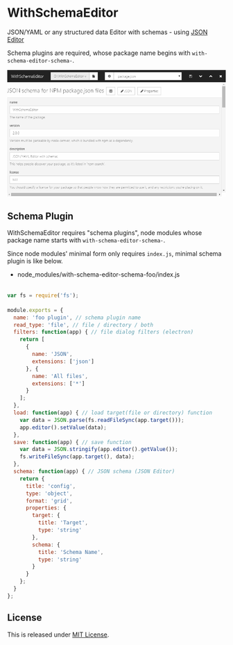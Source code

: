 WithSchemaEditor
===================

JSON/YAML or any structured data Editor with schemas - using [JSON Editor](https://github.com/jdorn/json-editor)

Schema plugins are required, whose package name begins with `with-schema-editor-schema-`.

![preview](wse.png)

Schema Plugin
-------------------
WithSchemaEditor requires "schema plugins", node modules whose package name starts with `with-schema-editor-schema-`.

Since node modules' minimal form only requires `index.js`, minimal schema plugin is like below.

- node_modules/with-schema-editor-schema-foo/index.js
```javascript

var fs = require('fs');

module.exports = {
  name: 'foo plugin', // schema plugin name
  read_type: 'file', // file / directory / both
  filters: function(app) { // file dialog filters (electron)
    return [
      {
        name: 'JSON',
        extensions: ['json']
      }, {
        name: 'All files',
        extensions: ['*']
      }
    ];
  },
  load: function(app) { // load target(file or directory) function
    var data = JSON.parse(fs.readFileSync(app.target()));
    app.editor().setValue(data);
  },
  save: function(app) { // save function
    var data = JSON.stringify(app.editor().getValue());
    fs.writeFileSync(app.target(), data);
  },
  schema: function(app) { // JSON schema (JSON Editor)
    return {
      title: 'config',
      type: 'object',
      format: 'grid',
      properties: {
        target: {
          title: 'Target',
          type: 'string'
        },
        schema: {
          title: 'Schema Name',
          type: 'string'
        }
      }
    };
  }
};
```

License
-------------------
This is released under [MIT License](http://narazaka.net/license/MIT?2015).
